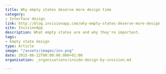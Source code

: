 ```yaml
---
title: Why empty states deserve more design time
category:
- Interface design
link: http://blog.invisionapp.com/why-empty-states-deserve-more-design-time/
site: InvisionApp
description: What empty states are and why they're important.
tags:
- Empty state design
type: Article
image: "/assets/images/inv.png"
date: 2015-06-22T00:00:00.000+01:00
organisation: _organisations/inside-design-by-invision.md

---
```

